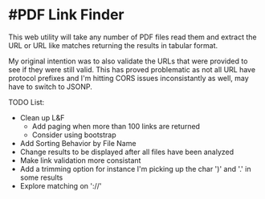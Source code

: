 #PDF Link Finder
================

This web utility will take any number of PDF files read them and 
extract the URL or URL like matches returning the results in tabular format. 

My original intention was to also validate the URLs that were provided to see
if they were still valid. This has proved problematic as not all URL have 
protocol prefixes and I'm hitting CORS issues inconsistantly as well, may have to switch to JSONP.

TODO List:
- Clean up L&F
  - Add paging when more than 100 links are returned 
  - Consider using bootstrap 
- Add Sorting Behavior by File Name
- Change results to be displayed after all files have been analyzed 
- Make link validation more consistant
- Add a trimming option for instance I'm picking up the char ')' and '.' in some results
- Explore matching on '://'